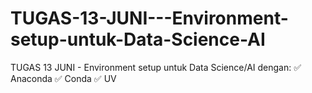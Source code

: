 # TUGAS-13-JUNI---Environment-setup-untuk-Data-Science-AI
TUGAS 13 JUNI - Environment setup untuk Data Science/AI dengan: ✅ Anaconda ✅ Conda ✅ UV
